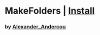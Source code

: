 # MakeFolders | [Install](https://raw.githubusercontent.com/InfiniteCraftCommunity/userscripts/master/userscripts/MakeFolders/index.user.js)

### by [Alexander_Andercou](https://github.com/24sanduAlexandru)
